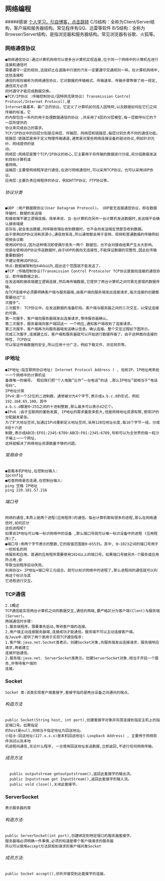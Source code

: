 ## 网络编程 
#####感谢 [个人学习，引自博客，点击跳转](https://www.cnblogs.com/swordfall/p/10781281.html)
    C/S结构：全称为Client/Server结构，客户端和服务器结构。常见程序有QQ、迅雷等软件
    B/S结构：全称为Browser/Server结构，是指浏览器和服务器结构。常见浏览器有谷歌、火狐等。
### 网络通信协议
    ●网络通信协议:通过计算机网络可以使多台计算机实现连接,位于同一个网络中的计算机在进行连接和通信时
    需要遵守一定的规则,这就好比在道路中行驶的汽车一定要遵守交通规则一样。在计算机网络中,这些连接和
    通信的规则被称为网络通信协议，它对数据的传输格式、传输速率、传输步骤等做了统一规定,通信双方必须
    同时遵守才能完成数据交换。
    ●TCP/IP协议 :传输控制协议/因特网互联协议( Transmission Control Protocol/Internet Protocol),是
    Internet最基本、最广泛的协议。它定义了计算机如何连入因特网,以及数据如何在它们之间传输的标准。它
    的内部包含一系列的用于处理数据通信的协议 ,并采用了4层的分层模型,每一层都呼叫它的下一层所提供的
    协议来完成自己的需求。
    TCP/IP协议中的四层分别是应用层、传输层、网络层和链路层,每层分别负责不同的通信功能。
    链路层:链路层是用于定义物理传输通道,通常是对某些网络连接设备的驱动协议,例如针对光纤、网线提供的驱
    动。
    网络层:网络层是整个TCP/IP协议的核心,它主要用于将传输的数据进行分组,将分组数据发送到目标计算机或
    者网络。
    运输层:主要使网络程序进行通信,在进行网络通信时,可以采用TCP协议。也可以采用UDP协议。
    应用层:主要负责应用程序的协议，例如HTTP协议、FTP协议等。
###### 协议分类
    ●UDP :用户数据报协议(User Datagram Protocol)。 UDP是无连接通信协议，即在数据传输时，数据的发送端
    和接收端不建立逻辑连接。简单来说，当-台计算机向另外一台计算机发送数据时,发送端不会确认接收端是
    否存在,就会发出数据,同样接收端在收到数据时，也不会向发送端反馈是否收到数据。
    由于使用UDP协议消耗资源小,通信效率高,所以通常都会用于音频、视频和普通数据的传输例如视频会议都
    使用UDP协议,因为这种情况即使偶尔丢失一两个 数据包，也不会对接收结果产生太大影响。
    但是在使用UDP协议传送数据时,由于UDP的面向无连接性,不能保证数据的完整性,因此在传输重要数据时
    不建议使用UDP协议。
    特点:数据被限制在64kb以内,超出这个范围就不能发送了。
    ●TCP :传输控制协议(Transmission Control Protoco)or TCP协议是面向连接的通信协议，即传输数据之前，
    在发送端和接收端建立逻辑连接,然后再传输数据,它提供了两台计算机之间可靠无差错的数据传输。
    在TCP连接中必须要明确客户端与服务器端,由客户端向服务端发出连接请求,每次连接的创建都需要经过“三
    次握手”。
    三次握手: TCP协议中。在发送数据的准备阶段。客户端与服务器之间的三次交互，以保证连接的可靠。
    第一次握手，客户端向服务器端发出连接请求,等待服务器确认。
    第二次握手，服务最端向客户端回送一 一个响应,通知客户端收到了连接请求。
    第三次握手，客户端再次向服务器端发送确认信息。确认连接。整个交互过程如下图所示。
    完成三次握手,连接建立后，客户端和服务器就可以开始进行数据传输了。由于这种面向连接的特性, TCP协议
    可以保证传输数据的安全,所以应用十分广泛，例如下载文件、浏览网页等。
### IP地址
    ●IP地址:指互联网协议地址( Internet Protocol Address ) , 俗称IP。IP地址用来给一一个网络中的计算机设
    备做唯一的编号。 假如我们把"个人电脑”比作”一台电话”的话 ,那么IP地址”就相当于“电话号码"。
    IP地址分类
    IPv4:是一个32位的二进制数，通常被分为4个字节,表示成a.b.c.d的形式，例如192.168.65.100。其中
    a.b.c.d都是0~255之间的十进制整数,那么最多可以表示42亿个。
    ●IPv6 :由于互联网的蓬勃发展, IP地址的需求量愈来愈大,但是网络地址资源有限,使得IP的分配越发紧张。
    为了扩大地址空间,拟通过IPv6重新定义地址空间,采用128位地址长度,每16个字节一组，分成8组十六进
    制数,表示成ABCD:EFO1:2345:6789:ABCD:F01:2345:6789,号称可以为全世界的每一粒沙子编上一一个网址，
    这样就解决了网络地址资源数量不够的问题。
###### 常用命令
    ●查看本机P地址,在控制台输入:
    1pconf1g
    ●检查网络是否连通,在控制台输入:
    ping 空格 IP地址
    ping 220.181.57.216
###### 端口号
    网络的通信,本质上是两个进程(应用程序)的通信。每台计算机都有很多的进程,那么在网络通信时,如何区分
    这些进程呢?
    如果说IP地址可以唯一标识网络中的设备 ,那么端口号就可以唯一标识设备中的进程 (应用程序)了。
    ●端口号:用两个字节表示的整数,它的取值范围是0~65535。其中, 0~1023之间的端口号用于一些知名的网
    络服务和应用，普通的应用程序需要使用1024以上的端口号。如果端口号被另外-个服务或应用所占用,会
    导致当前程序启动失败。
    利用协议+ IP地址+端口号三元组合。就可以标识网络中的进程了,那么进程间的通信就可以利用这个标识与其
    它进程进行交互。
### TCP通信
    2.1概述
    TCP通信能实现两台计算机之间的数据交互,通信的两端,要严格区分为客户端(Clent)与服务端(Server)。
    两端通信时步骤:
    1.服务端程序，需要事先启动,等待客户端的连接。
    2.用户端主动连接服务器端,连接成功才能通信。服务端不可以主动连接客户端。
    在Java中.提供了两个类用于实现TCP通信程序:
    1.客户端:java.net.Socket类表示。创建Socket对象,向服务端发出连接请求，服务端响应请求,两者建立
    连接开始通信。
    2.服务端:java.net. ServerSocket类表示。创建ServerSocket对象,相当于开启一个服务,并等待客户端的
    连接。

### Socket
    Socket 类:该类实现客户端套接字,套接字指的是两台设备之间通讯的端点。
###### 构造方法
    public Socket(String host, int port),创建套接字对象并将其连接到指定主机上的指定端口号。如果指定
    的host是null,则相当于指定地址为回送地址。
    小贴士:回送地址(127.x.x.x)是本机回送地址( Loopback Address) , 主要用于网络软件测试以及本地
    机进程间通信,无论什么程序, 一旦使用回送地址发送数据,立即返回,不进行任何网络传输。
###### 成员方法
      public outputstream getoutputstream(),返回此套接字的输出流。
      public Inputstream get InputStream(),返回此套接字的输入流。
      public vold close(),关闭此套接字。
### ServerSocket
    表示服务器的类
###### 构造方法:
    public ServerSocket(int port),创建绑定到特定端口的服务器套接字。
    服务器端必须明确一件事情,必须的知道是哪个客户端请求的服务器
    所以可以使用accept方法获取到请求的客户端对象Socket
###### 成员方法:
    public Socket accept(),侦听并接受到此套接字的连接。